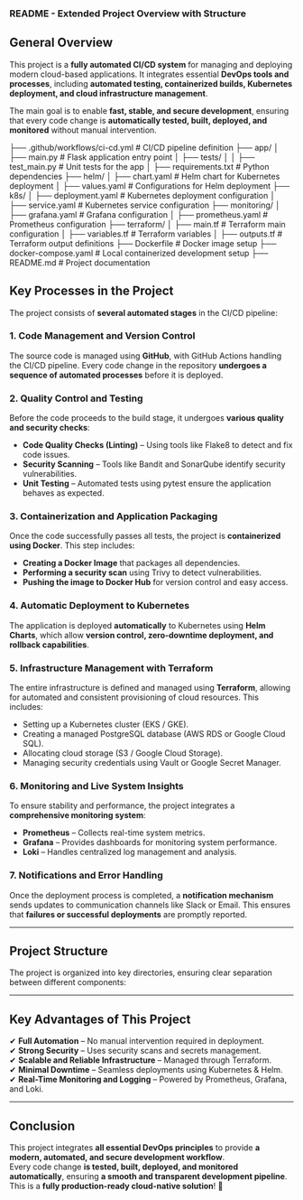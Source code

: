 ### **README - Extended Project Overview with Structure**  

## **General Overview**  
This project is a **fully automated CI/CD system** for managing and deploying modern cloud-based applications. It integrates essential **DevOps tools and processes**, including **automated testing, containerized builds, Kubernetes deployment, and cloud infrastructure management**.  

The main goal is to enable **fast, stable, and secure development**, ensuring that every code change is **automatically tested, built, deployed, and monitored** without manual intervention.  



├── .github/workflows/ci-cd.yml  # CI/CD pipeline definition
├── app/
│   ├── main.py                  # Flask application entry point
│   ├── tests/
│   │   ├── test_main.py         # Unit tests for the app
│   ├── requirements.txt         # Python dependencies
├── helm/
│   ├── chart.yaml               # Helm chart for Kubernetes deployment
│   ├── values.yaml              # Configurations for Helm deployment
├── k8s/
│   ├── deployment.yaml          # Kubernetes deployment configuration
│   ├── service.yaml             # Kubernetes service configuration
├── monitoring/
│   ├── grafana.yaml             # Grafana configuration
│   ├── prometheus.yaml          # Prometheus configuration
├── terraform/
│   ├── main.tf                  # Terraform main configuration
│   ├── variables.tf             # Terraform variables
│   ├── outputs.tf               # Terraform output definitions
├── Dockerfile                   # Docker image setup
├── docker-compose.yaml           # Local containerized development setup
├── README.md                     # Project documentation


## **Key Processes in the Project**  
The project consists of **several automated stages** in the CI/CD pipeline:

### **1. Code Management and Version Control**  
The source code is managed using **GitHub**, with GitHub Actions handling the CI/CD pipeline. Every code change in the repository **undergoes a sequence of automated processes** before it is deployed.

### **2. Quality Control and Testing**  
Before the code proceeds to the build stage, it undergoes **various quality and security checks**:  
- **Code Quality Checks (Linting)** – Using tools like Flake8 to detect and fix code issues.  
- **Security Scanning** – Tools like Bandit and SonarQube identify security vulnerabilities.  
- **Unit Testing** – Automated tests using pytest ensure the application behaves as expected.  

### **3. Containerization and Application Packaging**  
Once the code successfully passes all tests, the project is **containerized using Docker**. This step includes:  
- **Creating a Docker Image** that packages all dependencies.  
- **Performing a security scan** using Trivy to detect vulnerabilities.  
- **Pushing the image to Docker Hub** for version control and easy access.  

### **4. Automatic Deployment to Kubernetes**  
The application is deployed **automatically** to Kubernetes using **Helm Charts**, which allow **version control, zero-downtime deployment, and rollback capabilities**.  

### **5. Infrastructure Management with Terraform**  
The entire infrastructure is defined and managed using **Terraform**, allowing for automated and consistent provisioning of cloud resources. This includes:  
- Setting up a Kubernetes cluster (EKS / GKE).  
- Creating a managed PostgreSQL database (AWS RDS or Google Cloud SQL).  
- Allocating cloud storage (S3 / Google Cloud Storage).  
- Managing security credentials using Vault or Google Secret Manager.  

### **6. Monitoring and Live System Insights**  
To ensure stability and performance, the project integrates a **comprehensive monitoring system**:  
- **Prometheus** – Collects real-time system metrics.  
- **Grafana** – Provides dashboards for monitoring system performance.  
- **Loki** – Handles centralized log management and analysis.  

### **7. Notifications and Error Handling**  
Once the deployment process is completed, a **notification mechanism** sends updates to communication channels like Slack or Email. This ensures that **failures or successful deployments** are promptly reported.  

---

## **Project Structure**  
The project is organized into key directories, ensuring clear separation between different components:



---

## **Key Advantages of This Project**  
✔ **Full Automation** – No manual intervention required in deployment.  
✔ **Strong Security** – Uses security scans and secrets management.  
✔ **Scalable and Reliable Infrastructure** – Managed through Terraform.  
✔ **Minimal Downtime** – Seamless deployments using Kubernetes & Helm.  
✔ **Real-Time Monitoring and Logging** – Powered by Prometheus, Grafana, and Loki.  

---

## **Conclusion**  
This project integrates **all essential DevOps principles** to provide **a modern, automated, and secure development workflow**.  
Every code change **is tested, built, deployed, and monitored automatically**, ensuring **a smooth and transparent development pipeline**.  
This is a **fully production-ready cloud-native solution**! 🚀















